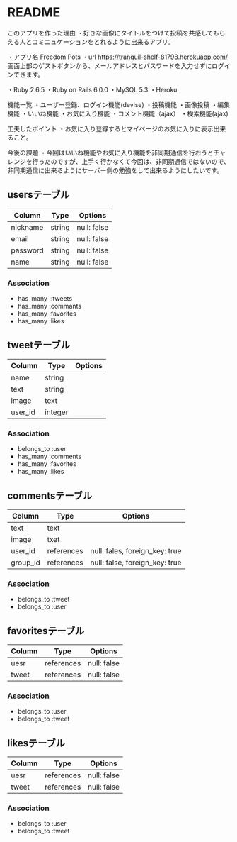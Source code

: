 # README

このアプリを作った理由
・好きな画像にタイトルをつけて投稿を共感してもらえる人とコミニュケーションをとれるように出来るアプリ。

・アプリ名 Freedom Pots
・url https://tranquil-shelf-81798.herokuapp.com/
画面上部のゲストボタンから、メールアドレスとパスワードを入力せずにログインできます。

・Ruby 2.6.5
・Ruby on Rails 6.0.0
・MySQL 5.3
・Heroku

機能一覧
・ユーザー登録、ログイン機能(devise)
・投稿機能
・画像投稿
・編集機能
・いいね機能
・お気に入り機能
・コメント機能（ajax）
・検索機能(ajax)

工夫したポイント
・お気に入り登録するとマイページのお気に入りに表示出来ること。

今後の課題
・今回はいいね機能やお気に入り機能を非同期通信を行おうとチャレンジを行ったのですが、上手く行かなくて今回は、非同期通信ではないので、非同期通信に出来るようにサーバー側の勉強をして出来るようにしたいです。

## usersテーブル
|Column|Type|Options|
|------|----|-------|
|nickname|string|null: false|
|email|string|null: false|
|password|string|null: false|
|name|string|null: false|
### Association
- has_many ::tweets
- has_many :commants
- has_many :favorites
- has_many :likes

## tweetテーブル
|Column|Type|Options|
|------|----|-------|
|name|string|
|text|string|
|image|text|
|user_id|integer|
### Association
- belongs_to :user
- has_many :comments
- has_many :favorites
- has_many :likes

## commentsテーブル
|Column|Type|Options|
|------|----|-------|
|text|text||
|image|txet||
|user_id|references|null: fales, foreign_key: true|
|group_id|references|null: false, foreign_key: true|
### Association
- belongs_to :tweet
- belongs_to :user

## favoritesテーブル
|Column|Type|Options|
|------|----|-------|
|uesr|references|null: false|null: fales, foreign_key: true|
|tweet|references|null: false|null: false, foreign_key: true|
### Association
- belongs_to :user
- belongs_to :tweet

## likesテーブル
|Column|Type|Options|
|------|----|-------|
|uesr|references|null: false|null: fales, foreign_key: true|
|tweet|references|null: false|null: false, foreign_key: true|
### Association
- belongs_to :user
- belongs_to :tweet